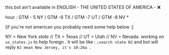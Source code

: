 this bot ain't available in ENGLISH - THE UNITED STATES OF AMERICA - ❌

hour : GTM - 5 NY / GTM -6 TX  / GTM -7 UT / GTM -8 NV *

[if you're not american you probably need some help below :]

NY = New York *state* // TX = Texas // UT = Utah // NV = Nevada.
working on `us_states.js` to help foreign . it will be like : `;search state NJ` and bot will reply `NJ mean New Jersey, it's 10:26a .`

